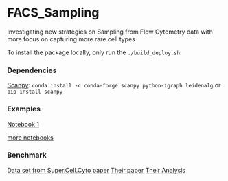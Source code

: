 # FACS_Sampling
Investigating new strategies on Sampling from Flow Cytometry data with more focus on capturing more rare cell types

To install the package locally, only run the `./build_deploy.sh`.

### Dependencies
[Scanpy](https://scanpy.readthedocs.io/en/stable/installation.html): `conda install -c conda-forge scanpy python-igraph leidenalg` or `pip install scanpy`

### Examples
[Notebook 1](https://github.com/EhsanKA/FACS_Sampling/blob/v0.0.1-alpha/notebooks/Identity/Schayan_Identity_healthy.ipynb)


[more notebooks](https://github.com/EhsanKA/FACS_Sampling/tree/main/notebooks/sara)

### Benchmark
[Data set from Super.Cell.Cyto paper](https://zenodo.org/records/8274907)
[Their paper](https://github.com/phipsonlab/SuperCellCyto)
[Their Analysis](https://github.com/phipsonlab/SuperCellCyto-analysis/tree/master)
